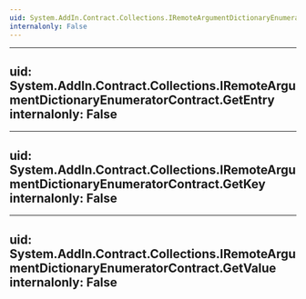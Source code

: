 ```yaml
---
uid: System.AddIn.Contract.Collections.IRemoteArgumentDictionaryEnumeratorContract
internalonly: False
---
```


---
uid: System.AddIn.Contract.Collections.IRemoteArgumentDictionaryEnumeratorContract.GetEntry
internalonly: False
---

---
uid: System.AddIn.Contract.Collections.IRemoteArgumentDictionaryEnumeratorContract.GetKey
internalonly: False
---

---
uid: System.AddIn.Contract.Collections.IRemoteArgumentDictionaryEnumeratorContract.GetValue
internalonly: False
---
